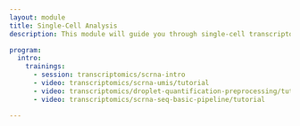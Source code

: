 ```yaml
---
layout: module
title: Single-Cell Analysis
description: This module will guide you through single-cell transcriptomics analysis in Galaxy.

program:
  intro:
    trainings:
      - session: transcriptomics/scrna-intro
      - video: transcriptomics/scrna-umis/tutorial
      - video: transcriptomics/droplet-quantification-preprocessing/tutorial
      - video: transcriptomics/scrna-seq-basic-pipeline/tutorial

---
```

